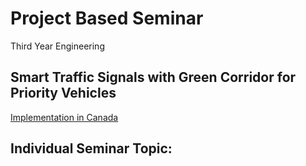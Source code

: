# Project Based Seminar
Third Year Engineering

## Smart Traffic Signals with Green Corridor for Priority Vehicles

[Implementation in Canada](https://toronto.ctvnews.ca/new-smart-signals-will-time-traffic-lights-at-22-toronto-intersections-1.3692214)

## Individual Seminar Topic: